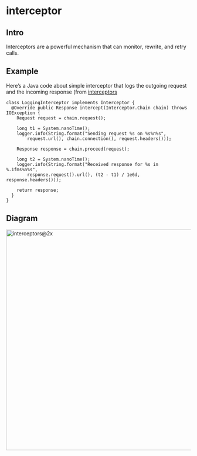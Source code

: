 # interceptor
## Intro
Interceptors are a powerful mechanism that can monitor, rewrite, and retry calls.

## Example

Here’s a Java code about simple interceptor that logs the outgoing request and the incoming response (from [interceptors](https://square.github.io/okhttp/features/interceptors/)

```
class LoggingInterceptor implements Interceptor {
  @Override public Response intercept(Interceptor.Chain chain) throws IOException {
    Request request = chain.request();

    long t1 = System.nanoTime();
    logger.info(String.format("Sending request %s on %s%n%s",
        request.url(), chain.connection(), request.headers()));

    Response response = chain.proceed(request);

    long t2 = System.nanoTime();
    logger.info(String.format("Received response for %s in %.1fms%n%s",
        response.request().url(), (t2 - t1) / 1e6d, response.headers()));

    return response;
  }
}
```

## Diagram
<img width="600" alt="interceptors@2x" src="https://github.com/user-attachments/assets/9f5e066a-ae8c-4a0b-9362-8e7ff1304c49">

